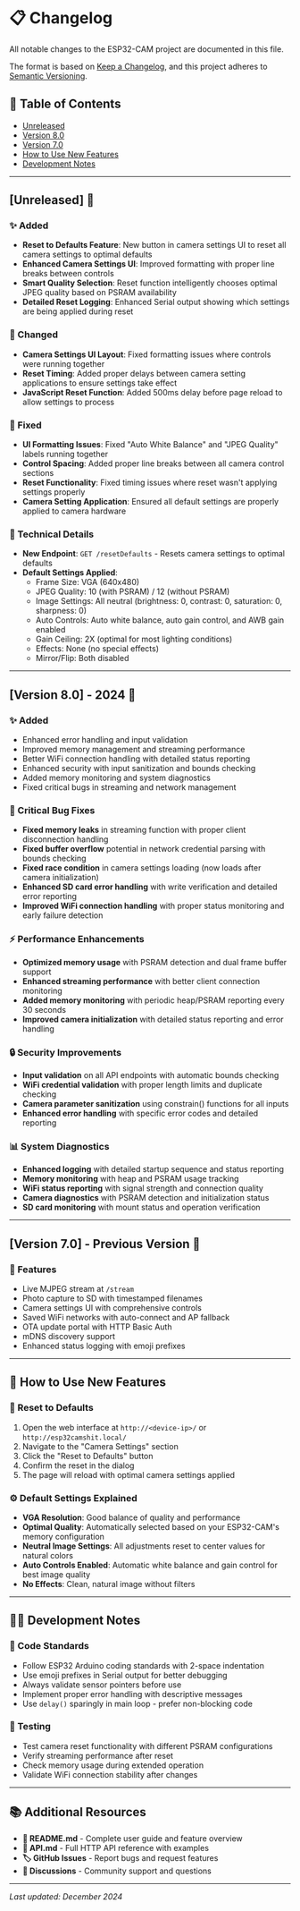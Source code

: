 # 📋 Changelog

All notable changes to the ESP32-CAM project are documented in this file.

The format is based on [Keep a Changelog](https://keepachangelog.com/en/1.0.0/),
and this project adheres to [Semantic Versioning](https://semver.org/spec/v2.0.0.html).

## 📌 Table of Contents

- [Unreleased](#unreleased)
- [Version 8.0](#version-80---2024)
- [Version 7.0](#version-70---previous-version)
- [How to Use New Features](#how-to-use-new-features)
- [Development Notes](#development-notes)

---

## [Unreleased] 🚧

### ✨ Added
- **Reset to Defaults Feature**: New button in camera settings UI to reset all camera settings to optimal defaults
- **Enhanced Camera Settings UI**: Improved formatting with proper line breaks between controls
- **Smart Quality Selection**: Reset function intelligently chooses optimal JPEG quality based on PSRAM availability
- **Detailed Reset Logging**: Enhanced Serial output showing which settings are being applied during reset

### 🔄 Changed
- **Camera Settings UI Layout**: Fixed formatting issues where controls were running together
- **Reset Timing**: Added proper delays between camera setting applications to ensure settings take effect
- **JavaScript Reset Function**: Added 500ms delay before page reload to allow settings to process

### 🐛 Fixed
- **UI Formatting Issues**: Fixed "Auto White Balance" and "JPEG Quality" labels running together
- **Control Spacing**: Added proper line breaks between all camera control sections
- **Reset Functionality**: Fixed timing issues where reset wasn't applying settings properly
- **Camera Setting Application**: Ensured all default settings are properly applied to camera hardware

### 🔧 Technical Details
- **New Endpoint**: `GET /resetDefaults` - Resets camera settings to optimal defaults
- **Default Settings Applied**:
  - Frame Size: VGA (640x480)
  - JPEG Quality: 10 (with PSRAM) / 12 (without PSRAM)
  - Image Settings: All neutral (brightness: 0, contrast: 0, saturation: 0, sharpness: 0)
  - Auto Controls: Auto white balance, auto gain control, and AWB gain enabled
  - Gain Ceiling: 2X (optimal for most lighting conditions)
  - Effects: None (no special effects)
  - Mirror/Flip: Both disabled

---

## [Version 8.0] - 2024 🎯

### ✨ Added
- Enhanced error handling and input validation
- Improved memory management and streaming performance
- Better WiFi connection handling with detailed status reporting
- Enhanced security with input sanitization and bounds checking
- Added memory monitoring and system diagnostics
- Fixed critical bugs in streaming and network management

### 🚨 Critical Bug Fixes
- **Fixed memory leaks** in streaming function with proper client disconnection handling
- **Fixed buffer overflow** potential in network credential parsing with bounds checking
- **Fixed race condition** in camera settings loading (now loads after camera initialization)
- **Enhanced SD card error handling** with write verification and detailed error reporting
- **Improved WiFi connection handling** with proper status monitoring and early failure detection

### ⚡ Performance Enhancements
- **Optimized memory usage** with PSRAM detection and dual frame buffer support
- **Enhanced streaming performance** with better client connection monitoring
- **Added memory monitoring** with periodic heap/PSRAM reporting every 30 seconds
- **Improved camera initialization** with detailed status reporting and error handling

### 🔒 Security Improvements
- **Input validation** on all API endpoints with automatic bounds checking
- **WiFi credential validation** with proper length limits and duplicate checking
- **Camera parameter sanitization** using constrain() functions for all inputs
- **Enhanced error handling** with specific error codes and detailed reporting

### 📊 System Diagnostics
- **Enhanced logging** with detailed startup sequence and status reporting
- **Memory monitoring** with heap and PSRAM usage tracking
- **WiFi status reporting** with signal strength and connection quality
- **Camera diagnostics** with PSRAM detection and initialization status
- **SD card monitoring** with mount status and operation verification

---

## [Version 7.0] - Previous Version 📜

### 🎯 Features
- Live MJPEG stream at `/stream`
- Photo capture to SD with timestamped filenames
- Camera settings UI with comprehensive controls
- Saved WiFi networks with auto-connect and AP fallback
- OTA update portal with HTTP Basic Auth
- mDNS discovery support
- Enhanced status logging with emoji prefixes

---

## 🚀 How to Use New Features

### 🔄 Reset to Defaults
1. Open the web interface at `http://<device-ip>/` or `http://esp32camshit.local/`
2. Navigate to the "Camera Settings" section
3. Click the "Reset to Defaults" button
4. Confirm the reset in the dialog
5. The page will reload with optimal camera settings applied

### ⚙️ Default Settings Explained
- **VGA Resolution**: Good balance of quality and performance
- **Optimal Quality**: Automatically selected based on your ESP32-CAM's memory configuration
- **Neutral Image Settings**: All adjustments reset to center values for natural colors
- **Auto Controls Enabled**: Automatic white balance and gain control for best image quality
- **No Effects**: Clean, natural image without filters

---

## 👨‍💻 Development Notes

### 📝 Code Standards
- Follow ESP32 Arduino coding standards with 2-space indentation
- Use emoji prefixes in Serial output for better debugging
- Always validate sensor pointers before use
- Implement proper error handling with descriptive messages
- Use `delay()` sparingly in main loop - prefer non-blocking code

### 🧪 Testing
- Test camera reset functionality with different PSRAM configurations
- Verify streaming performance after reset
- Check memory usage during extended operation
- Validate WiFi connection stability after changes

---

## 📚 Additional Resources

- **📖 README.md** - Complete user guide and feature overview
- **🔧 API.md** - Full HTTP API reference with examples
- **🏷️ GitHub Issues** - Report bugs and request features
- **💬 Discussions** - Community support and questions

---

*Last updated: December 2024*
